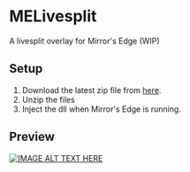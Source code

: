 # MELivesplit
A livesplit overlay for Mirror's Edge (WIP)
## Setup
1. Download the latest zip file from <a href="https://github.com/kirowater/MELivesplit/releases">here</a>.
2. Unzip the files
2. Inject the dll when Mirror's Edge is running.

## Preview
[![IMAGE ALT TEXT HERE](https://i3.ytimg.com/vi/RHCmfNBMeT4/maxresdefault.jpg)](https://www.youtube.com/watch?v=RHCmfNBMeT4)

